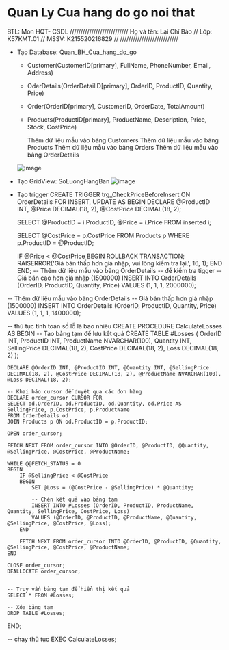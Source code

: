 # Quan Ly Cua hang do go noi that
BTL: Mon HQT- CSDL
///////////////////////////
Họ và tên: Lại Chí Bảo   //
Lớp: K57KMT.01           //
MSSV: K215520216829      //
///////////////////////////


- Tạo Database: Quan_BH_Cua_hang_do_go
  - Customer(CustomerID[primary], FullName, PhoneNumber, Email, Address)
  - OderDetails(OrderDetailID[primary], OrderID, ProductID, Quantity, Price)
  - Order(OrderID[primary], CustomerID, OrderDate, TotalAmount)
  - Products(ProductID[primary], ProductName, Description, Price, Stock, CostPrice)
 
     Thêm dữ liệu mẫu vào bảng Customers
     Thêm dữ liệu mẫu vào bảng Products
     Thêm dữ liệu mẫu vào bảng Orders
     Thêm dữ liệu mẫu vào bảng OrderDetails

  ![image](https://github.com/baolaichi/Quan_Ly_Cua_hang_Noi_That/assets/131328468/52013722-b5a8-4257-aa9f-19b3843cc376)
- Tạo GridView: SoLuongHangBan
  ![image](https://github.com/baolaichi/Quan_Ly_Cua_hang_Noi_That/assets/131328468/b8e410c9-392b-4b38-8f2a-caaee172d039)

- Tạo trigger
CREATE TRIGGER trg_CheckPriceBeforeInsert
ON OrderDetails
FOR INSERT, UPDATE
AS
BEGIN
    DECLARE @ProductID INT, @Price DECIMAL(18, 2), @CostPrice DECIMAL(18, 2);
    
    SELECT @ProductID = i.ProductID, @Price = i.Price
    FROM inserted i;
    
    SELECT @CostPrice = p.CostPrice
    FROM Products p
    WHERE p.ProductID = @ProductID;
    
    IF @Price < @CostPrice
    BEGIN
        ROLLBACK TRANSACTION;
        RAISERROR('Giá bán thấp hơn giá nhập, vui lòng kiểm tra lại.', 16, 1);
    END
END;
-- Thêm dữ liệu mẫu vào bảng OrderDetails
-- để kiểm tra tigger 
-- Giá bán cao hơn giá nhập (1500000)
INSERT INTO OrderDetails (OrderID, ProductID, Quantity, Price)
VALUES (1, 1, 1, 2000000);

-- Thêm dữ liệu mẫu vào bảng OrderDetails
-- Giá bán thấp hơn giá nhập (1500000)
INSERT INTO OrderDetails (OrderID, ProductID, Quantity, Price)
VALUES (1, 1, 1, 1400000);

-- thủ tục tính toán số lỗ là bao nhiêu
CREATE PROCEDURE CalculateLosses
AS
BEGIN
    -- Tạo bảng tạm để lưu kết quả
    CREATE TABLE #Losses (
        OrderID INT,
        ProductID INT,
        ProductName NVARCHAR(100),
        Quantity INT,
        SellingPrice DECIMAL(18, 2),
		CostPrice DECIMAL(18, 2),
        Loss DECIMAL(18, 2)
    );

    DECLARE @OrderID INT, @ProductID INT, @Quantity INT, @SellingPrice DECIMAL(18, 2), @CostPrice DECIMAL(18, 2), @ProductName NVARCHAR(100), @Loss DECIMAL(18, 2);
    
    -- Khai báo cursor để duyệt qua các đơn hàng
    DECLARE order_cursor CURSOR FOR
    SELECT od.OrderID, od.ProductID, od.Quantity, od.Price AS SellingPrice, p.CostPrice, p.ProductName
    FROM OrderDetails od
    JOIN Products p ON od.ProductID = p.ProductID;
    
    OPEN order_cursor;
    
    FETCH NEXT FROM order_cursor INTO @OrderID, @ProductID, @Quantity, @SellingPrice, @CostPrice, @ProductName;
    
    WHILE @@FETCH_STATUS = 0
    BEGIN
        IF @SellingPrice < @CostPrice
        BEGIN
            SET @Loss = (@CostPrice - @SellingPrice) * @Quantity;
	    
            -- Chèn kết quả vào bảng tạm
            INSERT INTO #Losses (OrderID, ProductID, ProductName, Quantity, SellingPrice, CostPrice, Loss)
            VALUES (@OrderID, @ProductID, @ProductName, @Quantity, @SellingPrice, @CostPrice, @Loss);
        END
        
        FETCH NEXT FROM order_cursor INTO @OrderID, @ProductID, @Quantity, @SellingPrice, @CostPrice, @ProductName;
    END
    
    CLOSE order_cursor;
    DEALLOCATE order_cursor;
    

    -- Truy vấn bảng tạm để hiển thị kết quả
    SELECT * FROM #Losses;

    -- Xóa bảng tạm
    DROP TABLE #Losses;
END;

-- chạy thủ tục
EXEC CalculateLosses;

  
  


